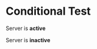# Conditional Test
<!-- xmd:if status == "active" -->
Server is **active**
<!-- xmd:else -->
Server is **inactive**
<!-- xmd:endif -->